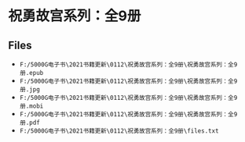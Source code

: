 # 祝勇故宫系列：全9册

## Files

- `F:/5000G电子书\2021书籍更新\0112\祝勇故宫系列：全9册\祝勇故宫系列：全9册.epub`
- `F:/5000G电子书\2021书籍更新\0112\祝勇故宫系列：全9册\祝勇故宫系列：全9册.jpg`
- `F:/5000G电子书\2021书籍更新\0112\祝勇故宫系列：全9册\祝勇故宫系列：全9册.mobi`
- `F:/5000G电子书\2021书籍更新\0112\祝勇故宫系列：全9册\祝勇故宫系列：全9册.pdf`
- `F:/5000G电子书\2021书籍更新\0112\祝勇故宫系列：全9册\files.txt`
